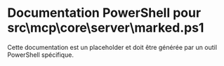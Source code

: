 # Documentation PowerShell pour src\mcp\core\server\marked.ps1

Cette documentation est un placeholder et doit être générée par un outil PowerShell spécifique.

